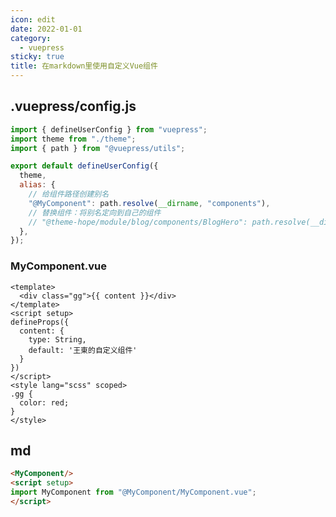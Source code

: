 ```yaml
---
icon: edit
date: 2022-01-01
category:
  - vuepress
sticky: true
title: 在markdown里使用自定义Vue组件
---
```


<MyComponent/>

## .vuepress/config.js

```js
import { defineUserConfig } from "vuepress";
import theme from "./theme";
import { path } from "@vuepress/utils";

export default defineUserConfig({
  theme,
  alias: {
    // 给组件路径创建别名
    "@MyComponent": path.resolve(__dirname, "components"),
    // 替换组件：将别名定向到自己的组件
    // "@theme-hope/module/blog/components/BlogHero": path.resolve(__dirname,"components/BlogHero.vue")
  },
});

```

### MyComponent.vue
```vue
<template>
  <div class="gg">{{ content }}</div>
</template>
<script setup>
defineProps({
  content: {
    type: String,
    default: '王東的自定义组件'
  }
})
</script>
<style lang="scss" scoped>
.gg {
  color: red;
}
</style>
```

## md
```md
<MyComponent/>
<script setup>
import MyComponent from "@MyComponent/MyComponent.vue";
</script>
```


<script setup>
import MyComponent from "@MyComponent/MyComponent.vue";
</script>